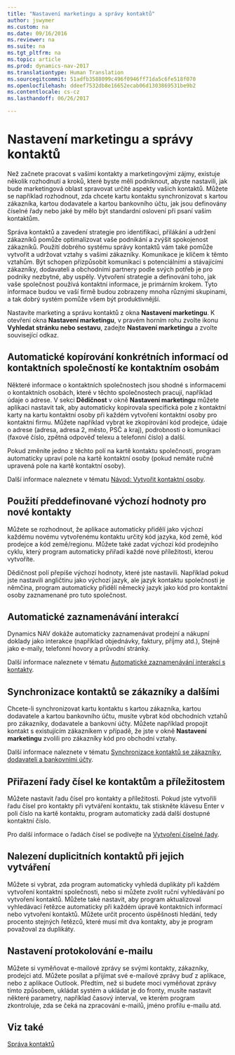 ```yaml
---
title: "Nastavení marketingu a správy kontaktů"
author: jswymer
ms.custom: na
ms.date: 09/16/2016
ms.reviewer: na
ms.suite: na
ms.tgt_pltfrm: na
ms.topic: article
ms.prod: dynamics-nav-2017
ms.translationtype: Human Translation
ms.sourcegitcommit: 51adfb3588099c496f0946ff71da5c6fe518f070
ms.openlocfilehash: ddeef7532db8e16652ecab06d1303869531be9b2
ms.contentlocale: cs-cz
ms.lasthandoff: 06/26/2017

---
```

# <a name="set-up-marketing-and-contact-management"></a>Nastavení marketingu a správy kontaktů
Než začnete pracovat s vašimi kontakty a marketingovými zájmy, existuje několik rozhodnutí a kroků, které byste měli podniknout, abyste nastavili, jak bude marketingová oblast spravovat určité aspekty vašich kontaktů. Můžete se například rozhodnout, zda chcete kartu kontaktu synchronizovat s kartou zákazníka, kartou dodavatele a kartou bankovního účtu, jak jsou definovány číselné řady nebo jaké by mělo být standardní oslovení při psaní vašim kontaktům.

Správa kontaktů a zavedení strategie pro identifikaci, přilákání a udržení zákazníků pomůže optimalizovat vaše podnikání a zvýšit spokojenost zákazníků. Použití dobrého systému správy kontaktů vám také pomůže vytvořit a udržovat vztahy s vašimi zákazníky. Komunikace je klíčem k těmto vztahům. Být schopen přizpůsobit komunikaci s potenciálními a stávajícími zákazníky, dodavateli a obchodními partnery podle svých potřeb je pro podniky nezbytné, aby uspěly. Vytvoření strategie a definování toho, jak vaše společnost používá kontaktní informace, je primárním krokem. Tyto informace budou ve vaší firmě budou zobrazeny mnoha různými skupinami, a tak dobrý systém pomůže všem být produktivnější.

Nastavíte marketing a správu kontaktů z okna **Nastavení marketingu**. K otevření okna **Nastavení marketingu**, v pravém horním rohu zvolte ikonu **Vyhledat stránku nebo sestavu**, zadejte **Nastavení marketingu** a zvolte související odkaz.

## <a name="automatically-copy-specific-information-from-the-contact-companies-to-the-contact-persons"></a>Automatické kopírování konkrétních informací od kontaktních společností ke kontaktním osobám
Některé informace o kontaktních společnostech jsou shodné s informacemi o kontaktních osobách, které v těchto společnostech pracují, například údaje o adrese. V sekci **Dědičnost** v okně **Nastavení marketingu** můžete aplikaci nastavit tak, aby automaticky kopírovala specifická pole z kontaktní karty na kartu kontaktní osoby při každém vytvoření kontaktní osoby pro kontaktní firmu. Můžete například vybrat ke zkopírování kód prodejce, údaje o adrese (adresa, adresa 2, město, PSČ a kraj), podrobnosti o komunikaci (faxové číslo, zpětná odpověď telexu a telefonní číslo) a další.

Pokud změníte jedno z těchto polí na kartě kontaktu společnosti, program automaticky upraví pole na kartě kontaktní osoby (pokud nemáte ručně upravená pole na kartě kontaktní osoby).

Další informace naleznete v tématu [Návod: Vytvořit kontaktní osoby](marketing-how-create-contact-persons.md).

## <a name="use-predefined-defaults-on-new-contacts"></a>Použití předdefinované výchozí hodnoty pro nové kontakty
Můžete se rozhodnout, že aplikace automaticky přidělí jako výchozí každému novému vytvořenému kontaktu určitý kód jazyka, kód země, kód prodejce a kód země/regionu. Můžete také zadat výchozí kód prodejního cyklu, který program automaticky přiřadí každé nové příležitosti, kterou vytvoříte.

Dědičnost polí přepíše výchozí hodnoty, které jste nastavili. Například pokud jste nastavili angličtinu jako výchozí jazyk, ale jazyk kontaktu společnosti je němčina, program automaticky přidělí německý jazyk jako kód pro kontaktní osoby zaznamenané pro tuto společnost.

<!--You can also setup a default salutation that the program automatically assigns to your contacts. You can use these salutations in your interaction template attachments (for example, Microsoft Word documents). When setting up a default salutation, you can enter a salutation text and a salutation format. For example, if the salutation text is Dear, and the salutation format is Salutation Text + Title + Name, the program will automatically enter Dear Mr. John Smith as a salutation for a contact called John Smith.-->

## <a name="automatically-record-interactions"></a>Automatické zaznamenávání interakcí
Dynamics NAV dokáže automaticky zaznamenávat prodejní a nákupní doklady jako interakce (například objednávky, faktury, příjmy atd.), Stejně jako e-maily, telefonní hovory a průvodní stránky.

Další informace naleznete v tématu [Automatické zaznamenávání interakcí s kontakty](marketing-auto-record-interactions.md).

## <a name="synchronize-contacts-with-customers-and-more"></a>Synchronizace kontaktů se zákazníky a dalšími
Chcete-li synchronizovat kartu kontaktu s kartou zákazníka, kartou dodavatele a kartou bankovního účtu, musíte vybrat kód obchodních vztahů pro zákazníky, dodavatele a bankovní účty. Můžete například propojit kontakt s existujícím zákazníkem v případě, že jste v okně **Nastavení marketingu** zvolili pro zákazníky kód pro obchodní vztahy.

Další informace naleznete v tématu [Synchronizace kontaktů se zákazníky, dodavateli a bankovními účty](marketing-synchronize-contacts-customers-vendors-bank-accounts.md).

## <a name="assign-a-number-series-to-contacts-and-opportunities"></a>Přiřazení řady čísel ke kontaktům a příležitostem
Můžete nastavit řadu čísel pro kontakty a příležitosti. Pokud jste vytvořili řadu čísel pro kontakty při vytváření kontaktu, tak stiskněte klávesu Enter v poli číslo na kartě kontaktu, program automaticky zadá další dostupné kontaktní číslo.

Pro další informace o řadách čísel se podívejte na [Vytvoření číselné řady](ui-create-number-series.md).

## <a name="search-for-duplicate-contacts-when-contacts-are-created"></a>Nalezení duplicitních kontaktů při jejich vytváření
Můžete si vybrat, zda program automaticky vyhledá duplikáty při každém vytvoření kontaktní společnosti, nebo si můžete zvolit ruční vyhledávání po vytvoření kontaktů. Můžete také nastavit, aby program aktualizoval vyhledávací řetězce automaticky při každém úpravě kontaktních informací nebo vytvoření kontaktů. Můžete určit procento úspěšnosti hledání, tedy procento stejných řetězců, které musí mít dva kontakty, aby je program považoval za duplikáty.

## <a name="set-up-email-logging"></a>Nastavení protokolování e-mailu
Můžete si vyměňovat e-mailové zprávy se svými kontakty, zákazníky, prodejci atd. Můžete posílat a přijímat své e-mailové zprávy buď z aplikace, nebo z aplikace Outlook. Předtím, než si budete moci vyměňovat zprávy tímto způsobem, ukládat systém a ukládat je do fronty, musíte nastavit některé parametry, například časový interval, ve kterém program zkontroluje, zda se čeká na zpracování e-mailů, jméno profilu e-mailu atd.

## <a name="see-also"></a>Viz také
[Správa kontaktů](marketing-contacts.md)  

